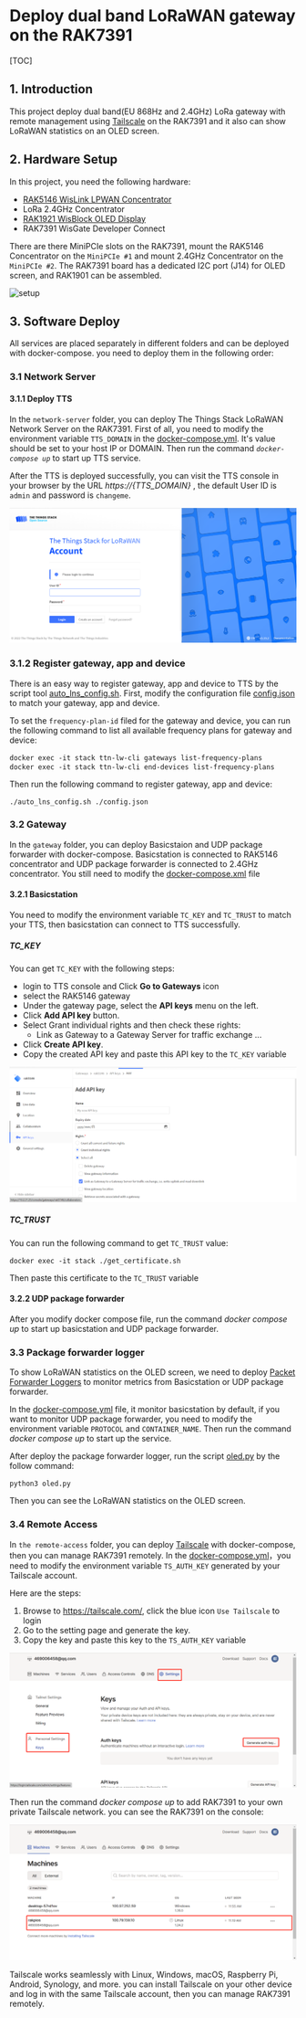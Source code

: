 # Deploy dual band LoRaWAN gateway on the RAK7391

[TOC]

## 1. Introduction

This project deploy dual band(EU 868Hz and 2.4GHz) LoRa gateway with remote management using [Tailscale](https://tailscale.com/) on the RAK7391 and it also can show LoRaWAN statistics on an OLED screen. 



## 2. Hardware Setup

In this project, you need the following hardware:

- [RAK5146 WisLink LPWAN Concentrator](https://docs.rakwireless.com/Product-Categories/WisLink/RAK5146/Datasheet/)
- LoRa 2.4GHz Concentrator
- [RAK1921 WisBlock OLED Display](https://docs.rakwireless.com/Product-Categories/WisBlock/RAK1921/Overview/#product-description)
- RAK7391 WisGate Developer Connect

There are there MiniPCIe slots on the RAK7391, mount the RAK5146 Concentrator on the `MiniPCIe #1`  and mount 2.4GHz Concentrator on the `MiniPCIe #2`. The RAK7391 board has a dedicated I2C port (J14) for OLED screen, and RAK1901 can be assembled.

![setup](C:assets/setup.jpg)

## 3. Software Deploy 

All services are placed separately in different folders and can be deployed with docker-compose. you need to deploy them in the following order:

### 3.1 Network Server

#### 3.1.1 Deploy TTS

In the `network-server` folder, you can deploy The Things Stack LoRaWAN Network Server on the RAK7391. First of all, you need to modify the  environment variable `TTS_DOMAIN` in the [docker-compose.yml](network-server/docker-compose.yml). It's value should be set to your host IP or DOMAIN. Then run the command *`docker-compose up`* to start up TTS service.

After the TTS is deployed successfully, you can visit the TTS console in your browser by the URL *https://{TTS_DOMAIN}* , the default User ID is `admin` and password is `changeme`.

 ![tts-login](assets/tts-login.png)



### 3.1.2 Register gateway, app and device

There is an easy way to register gateway, app and device to TTS by the script tool [auto_lns_config.sh](network-server/auto_lns_config.sh). First, modify the configuration file [config.json](network-server/config.json) to match your gateway, app and device. 

To set the `frequency-plan-id`  filed for the gateway and device, you can run the following command to list all available frequency plans for gateway and device:

```
docker exec -it stack ttn-lw-cli gateways list-frequency-plans
docker exec -it stack ttn-lw-cli end-devices list-frequency-plans
```

Then run the following command to register gateway, app and device:

```
./auto_lns_config.sh ./config.json
```



### 3.2 Gateway

In the `gateway` folder, you can deploy Basicstaion and UDP package forwarder with docker-compose. Basicstation is connected to RAK5146 concentrator and UDP package forwarder is connected to 2.4GHz concentrator. You still need to modify the [docker-compose.xml](gateway/docker-compose.yml) file

#### 3.2.1 Basicstation

You need to modify the environment variable `TC_KEY`  and `TC_TRUST`  to match your TTS, then basicstation can connect to TTS successfully.

##### TC_KEY

You can get `TC_KEY` with the following steps:

- login to TTS console and Click **Go to Gateways** icon
- select the RAK5146 gateway 
- Under the gateway page, select the **API keys** menu on the left.
- Click **Add API key** button.
- Select Grant individual rights and then check these rights:
  - Link as Gateway to a Gateway Server for traffic exchange ...
- Click **Create API key**.
- Copy the created API key and paste this API key to the `TC_KEY` variable

![api-key](assets/api-key.png)



##### TC_TRUST

You can run the following command to get `TC_TRUST` value:

```
docker exec -it stack ./get_certificate.sh
```

Then paste this certificate  to the `TC_TRUST` variable

#### 3.2.2 UDP package forwarder 



After you modify docker compose file, run the command *docker compose up* to start up basicstation and UDP package forwarder.



### 3.3 Package forwarder logger

To show LoRaWAN statistics on the OLED screen, we need to deploy [Packet Forwarder Loggers](https://github.com/xoseperez/packet-forwarder-loggers) to monitor metrics from Basicstation or UDP package forwarder.

In the [docker-compose.yml](packet-forwarder-loggers/docker-compose.yml) file, it monitor basicstation by default, if you want to monitor UDP package forwarder, you need to modify the environment variable `PROTOCOL` and `CONTAINER_NAME`. Then run the command *docker compose up* to start up the service.

After deploy the package forwarder logger, run the script [oled.py](oled.py)  by the follow command:

```
python3 oled.py
```

Then you can see the LoRaWAN statistics on the OLED screen.

### 3.4 Remote Access

In `the remote-access` folder, you can deploy [Tailscale](https://tailscale.com/) with docker-compose, then you can manage RAK7391 remotely. In the [docker-compose.yml](remote-access/docker-compose)，you need to modify the environment variable `TS_AUTH_KEY` generated by your Tailscale account. 

Here are the steps:

1. Browse to https://tailscale.com/, click the blue icon  `Use Tailscale` to login
2. Go to the setting page and generate the key.
3. Copy the key and paste this key to the `TS_AUTH_KEY` variable

![tailscale-key](assets/tailscale-key.png)



Then run the command *docker compose up* to add RAK7391 to your own private Tailscale network. you can see the RAK7391 on the console:

![tailscale-machine](assets/tailscale-machine.png)

Tailscale works seamlessly with Linux, Windows, macOS, Raspberry Pi, Android, Synology, and more. you can install Tailscale on your other device and log in with the same Tailscale account, then you can  manage RAK7391 remotely.
